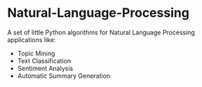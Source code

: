 # Natural-Language-Processing
A set of little Python algorithms for Natural Language Processing applications like:
* Topic Mining
* Text Classification
* Sentiment Analysis
* Automatic Summary Generation
